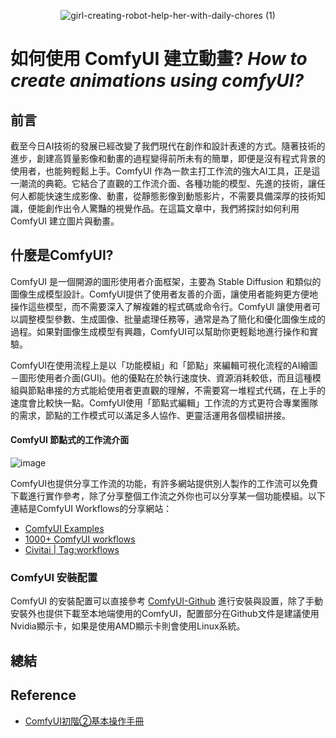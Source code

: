<div align=center>

![girl-creating-robot-help-her-with-daily-chores (1)](https://github.com/user-attachments/assets/82f2981c-613b-4b70-94ab-4597e785666a)

</div>

# 如何使用 ComfyUI 建立動畫? _How to create animations using comfyUI?_

## 前言
截至今日AI技術的發展已經改變了我們現代在創作和設計表達的方式。隨著技術的進步，創建高質量影像和動畫的過程變得前所未有的簡單，即便是沒有程式背景的使用者，也能夠輕鬆上手。ComfyUI 作為一款主打工作流的強大AI工具，正是這一潮流的典範。它結合了直觀的工作流介面、各種功能的模型、先進的技術，讓任何人都能快速生成影像、動畫，從靜態影像到動態影片，不需要具備深厚的技術知識，便能創作出令人驚豔的視覺作品。在這篇文章中，我們將探討如何利用 ComfyUI 建立圖片與動畫。

## 什麼是ComfyUI?
ComfyUI 是一個開源的圖形使用者介面框架，主要為 Stable Diffusion 和類似的圖像生成模型設計。ComfyUI提供了使用者友善的介面，讓使用者能夠更方便地操作這些模型，而不需要深入了解複雜的程式碼或命令行。ComfyUI 讓使用者可以調整模型參數、生成圖像、批量處理任務等，通常是為了簡化和優化圖像生成的過程。如果對圖像生成模型有興趣，ComfyUI可以幫助你更輕鬆地進行操作和實驗。

ComfyUI在使用流程上是以「功能模組」和「節點」來編輯可視化流程的AI繪圖－圖形使用者介面(GUI)。他的優點在於執行速度快、資源消耗較低，而且這種模組與節點串接的方式能給使用者更直觀的理解，不需要寫一堆程式代碼，在上手的速度會比較快一點。ComfyUI使用「節點式編輯」工作流的方式更符合專業團隊的需求，節點的工作模式可以滿足多人協作、更靈活運用各個模組拼接。

#### ComfyUI 節點式的工作流介面
![image](https://github.com/user-attachments/assets/f1861da6-67fc-4987-b7c4-e86ab0abc7e4)

ComfyUI也提供分享工作流的功能，有許多網站提供別人製作的工作流可以免費下載進行實作參考，除了分享整個工作流之外你也可以分享某一個功能模組。以下連結是ComfyUI Workflows的分享網站：

- [ComfyUI Examples](https://github.com/comfyanonymous/ComfyUI_examples)
- [1000+ ComfyUI workflows](https://openart.ai/workflows/home?gad_source=1&gclid=CjwKCAjwuMC2BhA7EiwAmJKRrHEC7oLer7z-7pAMGnKj63Hz763Ap-vhWMqDHTm-HpDnQ4TazXEUsxoCmG8QAvD_BwE)
- [Civitai | Tag:workflows](https://civitai.com/articles?tags=127048&fbclid=IwAR2HO6HyQ_0ZNE59ucauJ41NDDBmu1vJmbLUnbNiXtzMj4kdqdniTNmfpvU)

### ComfyUI 安裝配置
ComfyUI 的安裝配置可以直接參考 [ComfyUI-Github](https://github.com/comfyanonymous/ComfyUI) 進行安裝與設置，除了手動安裝外也提供下載至本地端使用的ComfyUI，配置部分在Github文件是建議使用Nvidia顯示卡，如果是使用AMD顯示卡則會使用Linux系統。

## 總結


## Reference
- [ComfyUI初階②基本操作手冊](https://vocus.cc/article/654798f8fd89780001d4ffaa)
